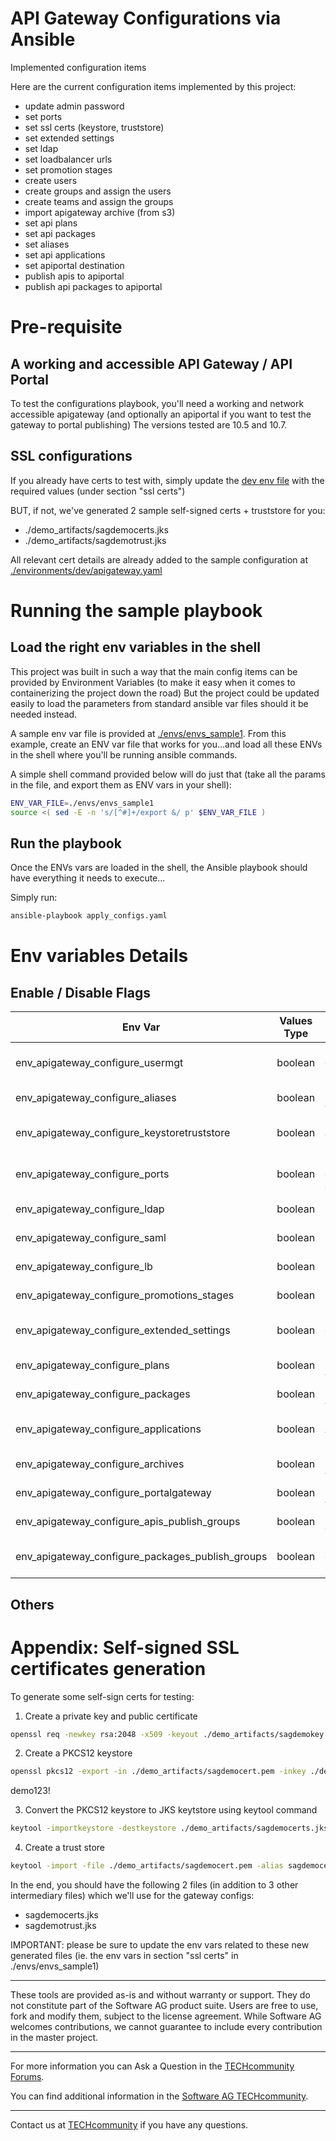 # API Gateway Configurations via Ansible

Implemented configuration items

Here are the current configuration items implemented by this project:
 - update admin password
 - set ports
 - set ssl certs (keystore, truststore)
 - set extended settings
 - set ldap
 - set loadbalancer urls
 - set promotion stages
 - create users
 - create groups and assign the users
 - create teams and assign the groups
 - import apigateway archive (from s3)
 - set api plans
 - set api packages
 - set aliases
 - set api applications
 - set apiportal destination
 - publish apis to apiportal
 - publish api packages to apiportal

# Pre-requisite

## A working and accessible API Gateway / API Portal

To test the configurations playbook, you'll need a working and network accessible apigateway (and optionally an apiportal if you want to test the gateway to portal publishing)
The versions tested are 10.5 and 10.7. 
## SSL configurations

If you already have certs to test with, simply update the [dev env file](./environments/dev/apigateway.yaml) with the required values (under section "ssl certs")

BUT, if not, we've generated 2 sample self-signed certs + truststore for you:
 - ./demo_artifacts/sagdemocerts.jks
 - ./demo_artifacts/sagdemotrust.jks

All relevant cert details are already added to the sample configuration at [./environments/dev/apigateway.yaml](./environments/dev/apigateway.yaml)

# Running the sample playbook




## Load the right env variables in the shell

This project was built in such a way that the main config items can be provided by Environment Variables (to make it easy when it comes to containerizing the project down the road)
But the project could be updated easily to load the parameters from standard ansible var files should it be needed instead.

A sample env var file is provided at [./envs/envs_sample1](./envs/envs_sample1).
From this example, create an ENV var file that works for you...and load all these ENVs in the shell where you'll be running ansible commands.

A simple shell command provided below will do just that (take all the params in the file, and export them as ENV vars in your shell):

```bash
ENV_VAR_FILE=./envs/envs_sample1
source <( sed -E -n 's/[^#]+/export &/ p' $ENV_VAR_FILE )
```
## Run the playbook

Once the ENVs vars are loaded in the shell, the Ansible playbook should have everything it needs to execute...

Simply run:

```bash
ansible-playbook apply_configs.yaml
```
# Env variables Details

## Enable / Disable Flags

| Env Var                                          | Values Type | Description                                                                  | Default value |
|--------------------------------------------------|-------------|------------------------------------------------------------------------------|---------------|
| env_apigateway_configure_usermgt                 | boolean     | Enable/disable creations of Users/Groups/Permissions                         | false         |
| env_apigateway_configure_aliases                 | boolean     | Enable/disable creation of aliases                                           | false         |
| env_apigateway_configure_keystoretruststore      | boolean     | Enable/disable uploading and config of keystores/trustores                   | false         |
| env_apigateway_configure_ports                   | boolean     | Enable/disable creations of gateway ports (internal, external,   websocket)  | false         |
| env_apigateway_configure_ldap                    | boolean     | Enable/disable creation of LDAP configs                                      | false         |
| env_apigateway_configure_saml                    | boolean     | Enable/disable creation of SAML configs                                      | false         |
| env_apigateway_configure_lb                      | boolean     | Enable/disable creation of ingress Load balancer urls                        | false         |
| env_apigateway_configure_promotions_stages       | boolean     | Enable/disable creation of promotion stages                                  | false         |
| env_apigateway_configure_extended_settings       | boolean     | Enable/disable creation of gateway extended settings                         | false         |
| env_apigateway_configure_plans                   | boolean     | Enable/disable creation of API plans                                         | false         |
| env_apigateway_configure_packages                | boolean     | Enable/disable creation of API packages                                      | false         |
| env_apigateway_configure_applications            | boolean     | Enable/disable creation of API applications (with mapping to apis)           | false         |
| env_apigateway_configure_archives                | boolean     | Enable/disable import of APIGateway archives                                 | false         |
| env_apigateway_configure_portalgateway           | boolean     | Enable/disable config of API Portal destination                              | false         |
| env_apigateway_configure_apis_publish_groups     | boolean     | Enable/disable publshing of APIs to API Portal                               | false         |
| env_apigateway_configure_packages_publish_groups | boolean     | Enable/disable publshing of API PAckages to API Portal                       | false         |

## Others


# Appendix: Self-signed SSL certificates generation 

To generate some self-sign certs for testing:

1) Create a private key and public certificate

```bash
openssl req -newkey rsa:2048 -x509 -keyout ./demo_artifacts/sagdemokey.pem -out ./demo_artifacts/sagdemocert.pem -days 3650
```

2) Create a PKCS12 keystore

```bash
openssl pkcs12 -export -in ./demo_artifacts/sagdemocert.pem -inkey ./demo_artifacts/sagdemokey.pem -out ./demo_artifacts/sagdemocerts.p12 -name "sagdemo"
```

demo123!

3) Convert the PKCS12 keystore to JKS keytstore using keytool command

```bash
keytool -importkeystore -destkeystore ./demo_artifacts/sagdemocerts.jks -deststoretype pkcs12 -srckeystore ./demo_artifacts/sagdemocerts.p12 -srcstoretype PKCS12
```

4) Create a trust store

```bash
keytool -import -file ./demo_artifacts/sagdemocert.pem -alias sagdemocert -keystore ./demo_artifacts/sagdemotrust.jks
```

In the end, you should have the following 2 files (in addition to 3 other intermediary files) which we'll use for the gateway configs:
 - sagdemocerts.jks
 - sagdemotrust.jks

IMPORTANT: please be sure to update the env vars related to these new generated files (ie. the env vars in section "ssl certs" in ./envs/envs_sample1)







______________________
These tools are provided as-is and without warranty or support. They do not constitute part of the Software AG product suite. Users are free to use, fork and modify them, subject to the license agreement. While Software AG welcomes contributions, we cannot guarantee to include every contribution in the master project.
_____________
For more information you can Ask a Question in the [TECHcommunity Forums](http://tech.forums.softwareag.com/techjforum/forums/list.page?product=webmethods).

You can find additional information in the [Software AG TECHcommunity](http://techcommunity.softwareag.com/home/-/product/name/webmethods).
_____________
Contact us at [TECHcommunity](mailto:technologycommunity@softwareag.com?subject=Github/SoftwareAG) if you have any questions.



